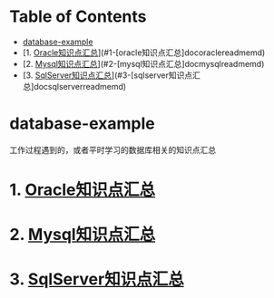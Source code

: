 # Table of Contents

* [database-example](#database-example)
* [1. [Oracle知识点汇总](doc/oracle/README.md)](#1-[oracle知识点汇总]docoraclereadmemd)
* [2. [Mysql知识点汇总](doc/mysql/README.md)](#2-[mysql知识点汇总]docmysqlreadmemd)
* [3. [SqlServer知识点汇总](doc/sqlserver/README.md)](#3-[sqlserver知识点汇总]docsqlserverreadmemd)


# database-example

工作过程遇到的，或者平时学习的数据库相关的知识点汇总

# 1. [Oracle知识点汇总](doc/oracle/README.md)

# 2. [Mysql知识点汇总](doc/mysql/README.md)

# 3. [SqlServer知识点汇总](doc/sqlserver/README.md)
